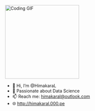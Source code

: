 <img src="https://i.giphy.com/media/v1.Y2lkPTc5MGI3NjExMXM2bGx3djA5cDk0c215YzEzMjZtaHN2bnA2bXU5Y3k0YmtvbGNhcyZlcD12MV9pbnRlcm5hbF9naWZfYnlfaWQmY3Q9Zw/u2pmTWUi0MXjyrMaVj/giphy.gif" width="240" height="240" alt="Coding GIF">

- 👋 Hi, I’m @HimakaraL
- 💞️ Passionate about Data Science
- 📫 Reach me: himakaral@outlook.com
- 🌐 http://himakaral.000.pe

<!---
HimakaraL/HimakaraL is a ✨ special ✨ repository because its `README.md` (this file) appears on your GitHub profile.
You can click the Preview link to take a look at your changes.
--->
